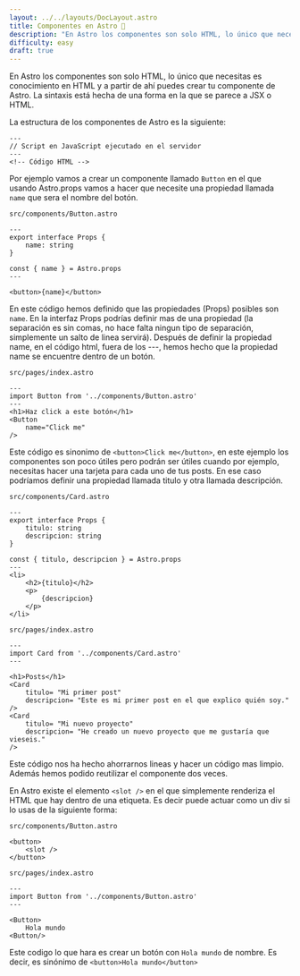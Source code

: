 ```yaml
---
layout: ../../layouts/DocLayout.astro
title: Componentes en Astro 🚀
description: "En Astro los componentes son solo HTML, lo único que necesitas es conocimiento en HTML y a partir de ahí puedes crear tu componente de Astro."
difficulty: easy
draft: true
---
```

En Astro los componentes son solo HTML, lo único que necesitas es conocimiento en HTML y a partir de ahí puedes crear tu componente de Astro. La sintaxis está hecha de una forma en la que se parece a JSX o HTML.

La estructura de los componentes de Astro es la siguiente:
```tsx
---
// Script en JavaScript ejecutado en el servidor
---
<!-- Código HTML -->
```
Por ejemplo vamos a crear un componente llamado `Button` en el que usando Astro.props vamos a hacer que necesite una propiedad llamada `name` que sera el nombre del botón.

`src/components/Button.astro` 
```tsx
---
export interface Props {
    name: string
}

const { name } = Astro.props
---

<button>{name}</button>
```

En este código hemos definido que las propiedades (Props) posibles son `name`. En la interfaz Props podrías definir mas de una propiedad (la separación es sin comas, no hace falta ningun tipo de separación, simplemente un salto de linea servirá). Después de definir la propiedad name, en el código html, fuera de los ---, hemos hecho que la propiedad name se encuentre dentro de un botón.

`src/pages/index.astro`
```astro
---
import Button from '../components/Button.astro'
---
<h1>Haz click a este botón</h1>
<Button 
    name="Click me"
/>
```  
Este código es sinonimo de `<button>Click me</button>`, en este ejemplo los componentes son poco útiles pero podrán ser útiles cuando por ejemplo, necesitas hacer una tarjeta para cada uno de tus posts. En ese caso podríamos definir una propiedad llamada titulo y otra llamada descripción.

`src/components/Card.astro`
```astro
---
export interface Props {
    titulo: string
    descripcion: string
}

const { titulo, descripcion } = Astro.props
---
<li>
    <h2>{titulo}</h2>
    <p>
        {descripcion}
    </p>
</li>
```
`src/pages/index.astro`

```astro
---
import Card from '../components/Card.astro'
---

<h1>Posts</h1>
<Card 
    titulo= "Mi primer post"
    descripcion= "Este es mi primer post en el que explico quién soy."
/>
<Card 
    titulo= "Mi nuevo proyecto"
    descripcion= "He creado un nuevo proyecto que me gustaría que vieseis."
/>
```

Este código nos ha hecho ahorrarnos lineas y hacer un código mas limpio. Además hemos podido reutilizar el componente dos veces.

En Astro existe el elemento `<slot />` en el que simplemente renderiza el HTML que hay dentro de una etiqueta. Es decir puede actuar como un div si lo usas de la siguiente forma:

`src/components/Button.astro`
```astro
<button>
    <slot />
</button>
```

`src/pages/index.astro`
```astro
---
import Button from '../components/Button.astro'
---

<Button>
    Hola mundo
<Button/>
```

Este codigo lo que hara es crear un botón con `Hola mundo` de nombre. Es decir, es sinónimo de `<button>Hola mundo</button>`